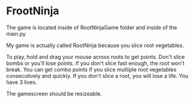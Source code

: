 # FrootNinja

The game is located inside of RootNinjaGame folder and inside of the main.py

My game is actually called RootNinja because you slice root vegetables.

To play, hold and drag your mouse across roots to get points. Don't slice bombs or you'll lose points. If you don't slice fast enough, the root won't break. You can get combo points if you slice multiple root vegetables consecutively and quickly. If you don't slice a root, you will lose a life. You have 3 lives.

The gamescreen should be resizeable.

